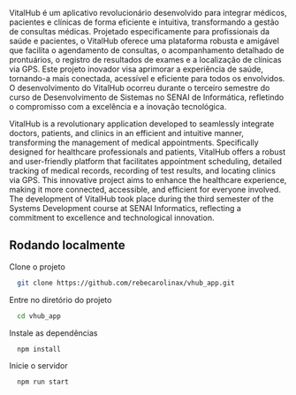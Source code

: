 VitalHub é um aplicativo revolucionário desenvolvido para integrar médicos, pacientes e clínicas de forma eficiente e intuitiva, transformando a gestão de consultas médicas. Projetado especificamente para profissionais da saúde e pacientes, o VitalHub oferece uma plataforma robusta e amigável que facilita o agendamento de consultas, o acompanhamento detalhado de prontuários, o registro de resultados de exames e a localização de clínicas via GPS. Este projeto inovador visa aprimorar a experiência de saúde, tornando-a mais conectada, acessível e eficiente para todos os envolvidos. O desenvolvimento do VitalHub ocorreu durante o terceiro semestre do curso de Desenvolvimento de Sistemas no SENAI de Informática, refletindo o compromisso com a excelência e a inovação tecnológica.

VitalHub is a revolutionary application developed to seamlessly integrate doctors, patients, and clinics in an efficient and intuitive manner, transforming the management of medical appointments. Specifically designed for healthcare professionals and patients, VitalHub offers a robust and user-friendly platform that facilitates appointment scheduling, detailed tracking of medical records, recording of test results, and locating clinics via GPS. This innovative project aims to enhance the healthcare experience, making it more connected, accessible, and efficient for everyone involved. The development of VitalHub took place during the third semester of the Systems Development course at SENAI Informatics, reflecting a commitment to excellence and technological innovation.


## Rodando localmente

Clone o projeto

```bash
  git clone https://github.com/rebecarolinax/vhub_app.git
```

Entre no diretório do projeto

```bash
  cd vhub_app
```

Instale as dependências

```bash
  npm install
```

Inicie o servidor

```bash
  npm run start
```
